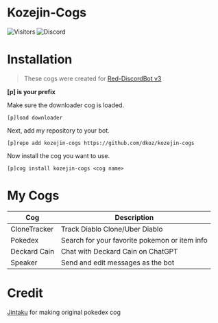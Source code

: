 # Kozejin-Cogs
![Visitors](https://api.visitorbadge.io/api/visitors?path=https%3A%2F%2Fgithub.com%2Fdkoz%2Fkozejin-cogs&countColor=%23263759&style=plastic) ![Discord](https://img.shields.io/discord/1009881575187566632?style=plastic)

# Installation

>These cogs were created for [Red-DiscordBot v3](https://github.com/Cog-Creators/Red-DiscordBot)

**[p] is your prefix**

Make sure the downloader cog is loaded.
```
[p]load downloader
```

Next, add my repository to your bot.  
```
[p]repo add kozejin-cogs https://github.com/dkoz/kozejin-cogs
```

Now install the cog you want to use.
```
[p]cog install kozejin-cogs <cog name>
```

# My Cogs

Cog | Description
--- | ---
CloneTracker | Track Diablo Clone/Uber Diablo
Pokedex | Search for your favorite pokemon or item info
Deckard Cain | Chat with Deckard Cain on ChatGPT
Speaker | Send and edit messages as the bot

# Credit
[Jintaku](https://github.com/Jintaku) for making original pokedex cog